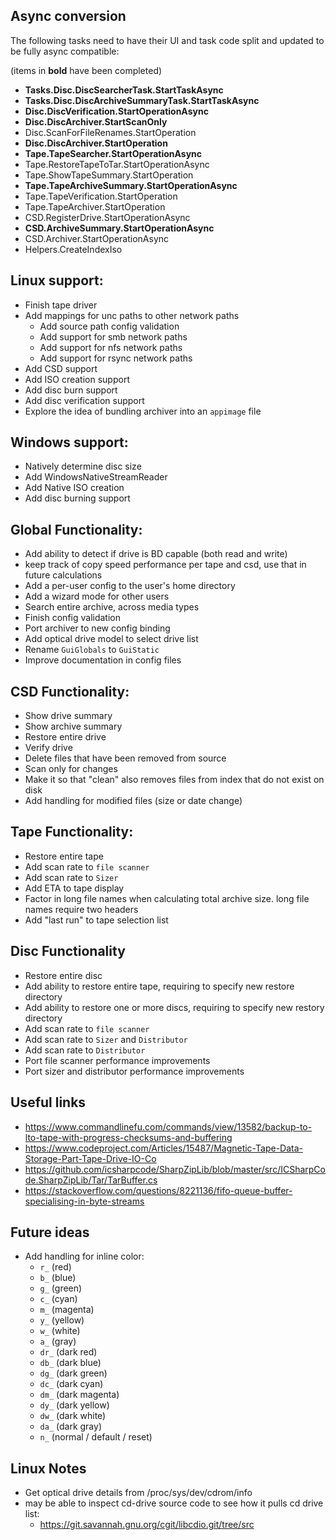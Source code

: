 ## Async conversion
The following tasks need to have their UI and task code split and updated to be fully async compatible:

(items in **bold** have been completed)

* **Tasks.Disc.DiscSearcherTask.StartTaskAsync**
* **Tasks.Disc.DiscArchiveSummaryTask.StartTaskAsync**
* **Disc.DiscVerification.StartOperationAsync**
* **Disc.DiscArchiver.StartScanOnly**
* Disc.ScanForFileRenames.StartOperation
* **Disc.DiscArchiver.StartOperation**
* **Tape.TapeSearcher.StartOperationAsync**
* Tape.RestoreTapeToTar.StartOperationAsync
* Tape.ShowTapeSummary.StartOperation
* **Tape.TapeArchiveSummary.StartOperationAsync**
* Tape.TapeVerification.StartOperation
* Tape.TapeArchiver.StartOperation
* CSD.RegisterDrive.StartOperationAsync
* **CSD.ArchiveSummary.StartOperationAsync**
* CSD.Archiver.StartOperationAsync
* Helpers.CreateIndexIso

## Linux support:

* Finish tape driver
* Add mappings for unc paths to other network paths
    * Add source path config validation
    * Add support for smb network paths
    * Add support for nfs network paths
    * Add support for rsync network paths
* Add CSD support
* Add ISO creation support
* Add disc burn support
* Add disc verification support
* Explore the idea of bundling archiver into an `appimage` file


## Windows support:

* Natively determine disc size
* Add WindowsNativeStreamReader
* Add Native ISO creation
* Add disc burning support


## Global Functionality:

* Add ability to detect if drive is BD capable (both read and write)
* keep track of copy speed performance per tape and csd, use that in future calculations
* Add a per-user config to the user's home directory
* Add a wizard mode for other users
* Search entire archive, across media types
* Finish config validation
* Port archiver to new config binding
* Add optical drive model to select drive list
* Rename `GuiGlobals` to `GuiStatic`
* Improve documentation in config files


## CSD Functionality:

* Show drive summary
* Show archive summary
* Restore entire drive
* Verify drive
* Delete files that have been removed from source
* Scan only for changes
* Make it so that "clean" also removes files from index that do not exist on disk
* Add handling for modified files (size or date change)


## Tape Functionality:

* Restore entire tape
* Add scan rate to `file scanner`
* Add scan rate to `Sizer`
* Add ETA to tape display
* Factor in long file names when calculating total archive size. long file names require two headers
* Add "last run" to tape selection list


## Disc Functionality

* Restore entire disc
* Add ability to restore entire tape, requiring to specify new restore directory
* Add ability to restore one or more discs, requiring to specify new restory directory
* Add scan rate to `file scanner`
* Add scan rate to `Sizer` and `Distributor`
* Add scan rate to `Distributor`
* Port file scanner performance improvements
* Port sizer and distributor performance improvements


## Useful links
* https://www.commandlinefu.com/commands/view/13582/backup-to-lto-tape-with-progress-checksums-and-buffering
* https://www.codeproject.com/Articles/15487/Magnetic-Tape-Data-Storage-Part-Tape-Drive-IO-Co
* https://github.com/icsharpcode/SharpZipLib/blob/master/src/ICSharpCode.SharpZipLib/Tar/TarBuffer.cs
* https://stackoverflow.com/questions/8221136/fifo-queue-buffer-specialising-in-byte-streams



## Future ideas
* Add handling for inline color:
    * `r_` (red)
    * `b_` (blue)
    * `g_` (green)
    * `c_` (cyan)
    * `m_` (magenta)
    * `y_` (yellow)
    * `w_` (white)
    * `a_` (gray)
    * `dr_` (dark red)
    * `db_` (dark blue)
    * `dg_` (dark green)
    * `dc_` (dark cyan)
    * `dm_` (dark magenta)
    * `dy_` (dark yellow)
    * `dw_` (dark white)
    * `da_` (dark gray)
    * `n_` (normal / default / reset)


## Linux Notes
* Get optical drive details from /proc/sys/dev/cdrom/info
* may be able to inspect cd-drive source code to see how it pulls cd drive list:
    * https://git.savannah.gnu.org/cgit/libcdio.git/tree/src